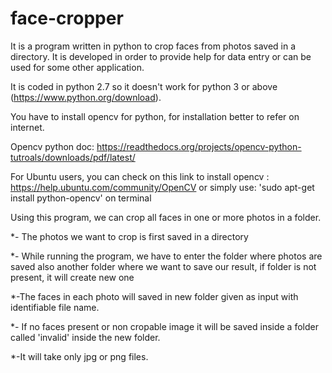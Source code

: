 # face-cropper

It is a program written in python to crop faces from photos saved in a directory.
It is developed in order to provide help for data entry or can be used for some other application.

It is coded in python 2.7 so it doesn't work for python 3 or above (https://www.python.org/download).

You have to install opencv for python, for installation better to refer on internet.

   Opencv python doc: https://readthedocs.org/projects/opencv-python-tutroals/downloads/pdf/latest/
   
   For Ubuntu users, you can check on this link to install opencv : https://help.ubuntu.com/community/OpenCV
                       or     simply use: 'sudo apt-get install python-opencv' on terminal
   

Using this program, we can crop all faces in one or more photos in a folder.

*- The photos we want to crop is first saved in a directory

*- While running the program, we have to enter the folder where photos are saved also another folder where we want to save our result, if folder is not present, it will create new one

*-The faces in each photo will saved in new folder given as input with identifiable file name.

*- If no faces present or non cropable image it will be saved inside a folder called 'invalid' inside the new folder.

*-It will take only jpg or png files.
